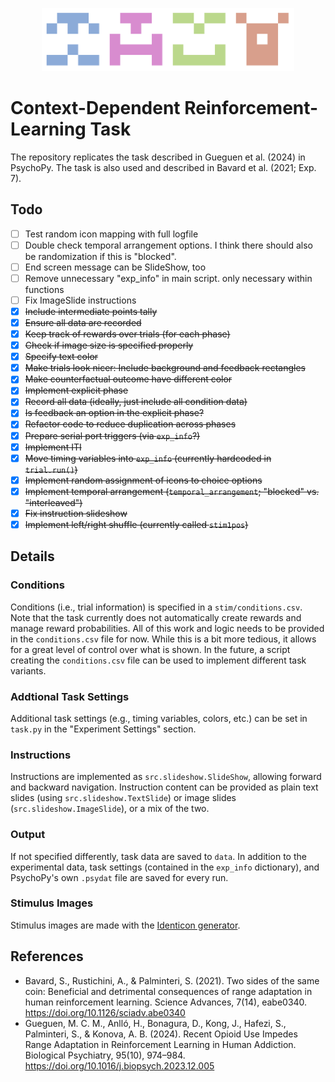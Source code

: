 <p align='center'><img src="stim/images/10.png" alt="Reinforcement" width="20%" height="auto"><img src="stim/images/9.png" alt="Learning" width="20%" height="auto"><img src="stim/images/1.png" alt="Is" width="20%" height="auto"><img src="stim/images/4.png" alt="Fun" width="20%" height="auto"></p>

# Context-Dependent Reinforcement-Learning Task

The repository replicates the task described in Gueguen et al. (2024) in PsychoPy. The task is also used and described in Bavard et al. (2021; Exp. 7).

## Todo

- [ ] Test random icon mapping with full logfile
- [ ] Double check temporal arrangement options. I think there should also be randomization if this is "blocked".
- [ ] End screen message can be SlideShow, too
- [ ] Remove unnecessary "exp_info" in main script. only necessary within functions
- [ ] Fix ImageSlide instructions
- [x] ~~Include intermediate points tally~~
- [x] ~~Ensure all data are recorded~~
- [x] ~~Keep track of rewards over trials (for each phase)~~
- [x] ~~Check if image size is specified properly~~
- [x] ~~Specify text color~~
- [x] ~~Make trials look nicer: Include background and feedback rectangles~~
- [x] ~~Make counterfactual outcome have different color~~
- [x] ~~Implement explicit phase~~
- [x] ~~Record all data (ideally, just include all condition data)~~
- [x] ~~Is feedback an option in the explicit phase?~~
- [x] ~~Refactor code to reduce duplication across phases~~
- [x] ~~Prepare serial port triggers (via `exp_info`?)~~
- [x] ~~Implement ITI~~
- [x] ~~Move timing variables into `exp_info` (currently hardcoded in `trial.run()`)~~
- [x] ~~Implement random assignment of icons to choice options~~
- [x] ~~Implement temporal arrangement (`temporal_arrangement`; "blocked" vs. "interleaved")~~
- [x] ~~Fix instruction slideshow~~
- [x] ~~Implement left/right shuffle (currently called `stim1pos`)~~

## Details

### Conditions

Conditions (i.e., trial information) is specified in a  `stim/conditions.csv`.  
Note that the task currently does not automatically create rewards and manage reward probabilities. All of this work and logic needs to be provided in the `conditions.csv` file for now. While this is a bit more tedious, it allows for a great level of control over what is shown. In the future, a script creating the `conditions.csv` file can be used to implement different task variants.

### Addtional Task Settings

Additional task settings (e.g., timing variables, colors, etc.) can be set in `task.py` in the "Experiment Settings" section.

### Instructions

Instructions are implemented as `src.slideshow.SlideShow`, allowing forward and backward navigation. Instruction content can be provided as plain text slides (using `src.slideshow.TextSlide`) or image slides (`src.slideshow.ImageSlide`), or a mix of the two.

### Output

If not specified differently, task data are saved to `data`. In addition to the experimental data, task settings (contained in the `exp_info` dictionary), and PsychoPy's own `.psydat` file are saved for every run.

### Stimulus Images

Stimulus images are made with the [Identicon generator](http://identicon.net/).

## References

- Bavard, S., Rustichini, A., & Palminteri, S. (2021). Two sides of the same coin: Beneficial and detrimental consequences of range adaptation in human reinforcement learning. Science Advances, 7(14), eabe0340. https://doi.org/10.1126/sciadv.abe0340
- Gueguen, M. C. M., Anlló, H., Bonagura, D., Kong, J., Hafezi, S., Palminteri, S., & Konova, A. B. (2024). Recent Opioid Use Impedes Range Adaptation in Reinforcement Learning in Human Addiction. Biological Psychiatry, 95(10), 974–984. https://doi.org/10.1016/j.biopsych.2023.12.005
